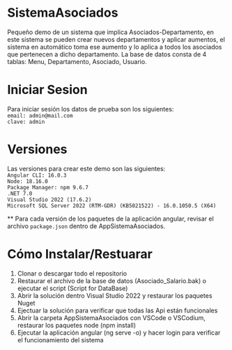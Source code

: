 # SistemaAsociados
Pequeño demo de un sistema que implica Asociados-Departamento, en este sistema se pueden crear nuevos departamentos y aplicar aumentos, el sistema en automático toma ese aumento y lo aplica a todos los asociados que pertenecen a dicho departamento. La base de datos consta de 4 tablas: Menu, Departamento, Asociado, Usuario.

# Iniciar Sesion
Para iniciar sesión los datos de prueba son los siguientes: <br/>
`email: admin@mail.com` <br/>
`clave: admin`

# Versiones
Las versiones para crear este demo son las siguientes: <br/>
`Angular CLI: 16.0.3` <br/>
`Node: 18.16.0` <br/>
`Package Manager: npm 9.6.7` <br/>
`.NET 7.0 ` <br/>
`Visual Studio 2022 (17.6.2) ` <br/>
`Microsoft SQL Server 2022 (RTM-GDR) (KB5021522) - 16.0.1050.5 (X64)` <br/>

** Para cada versión de los paquetes de la aplicación angular, revisar el archivo `package.json` dentro de AppSistemaAsociados.

# Cómo Instalar/Restuarar
<ol>
  <li>Clonar o descargar todo el repositorio</li>
  <li>Restaurar el archivo de la base de datos (Asociado_Salario.bak) o ejecutar el script (Script for DataBase)</li>
  <li>Abrir la solución dentro Visual Studio 2022 y restaurar los paquetes Nuget</li>
  <li>Ejectuar la solución para verificar que todas las Api están funcionales</li>
  <li>Abrir la carpeta AppSistemaAsociados con VSCode o VSCodium, restaurar los paquetes node (npm install) </li>
  <li>Ejecutar la aplicación angular (ng serve -o) y hacer login para verificar el funcionamiento del sistema</li>
</ol>
